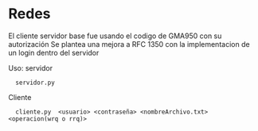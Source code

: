 # Redes


El cliente servidor base fue usando el codigo de GMA950 con su autorización
Se plantea una mejora a RFC 1350 con la implementacion de un login dentro del servidor

  Uso:
  servidor
```
  servidor.py
```
  Cliente
```
  cliente.py  <usuario> <contraseña> <nombreArchivo.txt> <operacion(wrq o rrq)>
```
